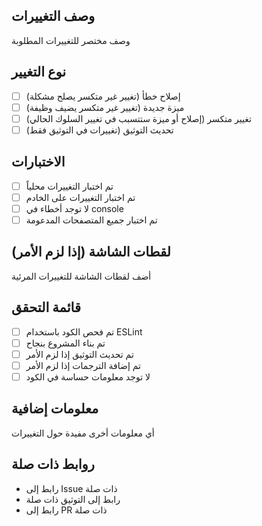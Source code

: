 ## وصف التغييرات
وصف مختصر للتغييرات المطلوبة

## نوع التغيير
- [ ] إصلاح خطأ (تغيير غير متكسر يصلح مشكلة)
- [ ] ميزة جديدة (تغيير غير متكسر يضيف وظيفة)
- [ ] تغيير متكسر (إصلاح أو ميزة ستتسبب في تغيير السلوك الحالي)
- [ ] تحديث التوثيق (تغييرات في التوثيق فقط)

## الاختبارات
- [ ] تم اختبار التغييرات محلياً
- [ ] تم اختبار التغييرات على الخادم
- [ ] لا توجد أخطاء في console
- [ ] تم اختبار جميع المتصفحات المدعومة

## لقطات الشاشة (إذا لزم الأمر)
أضف لقطات الشاشة للتغييرات المرئية

## قائمة التحقق
- [ ] تم فحص الكود باستخدام ESLint
- [ ] تم بناء المشروع بنجاح
- [ ] تم تحديث التوثيق إذا لزم الأمر
- [ ] تم إضافة الترجمات إذا لزم الأمر
- [ ] لا توجد معلومات حساسة في الكود

## معلومات إضافية
أي معلومات أخرى مفيدة حول التغييرات

## روابط ذات صلة
- رابط إلى Issue ذات صلة
- رابط إلى التوثيق ذات صلة
- رابط إلى PR ذات صلة
